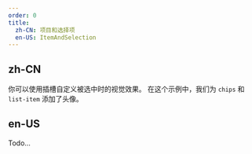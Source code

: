 ```yaml
---
order: 0
title:
  zh-CN: 项目和选择项
  en-US: ItemAndSelection
---
```


## zh-CN

你可以使用插槽自定义被选中时的视觉效果。 在这个示例中，我们为 `chips` 和 `list-item` 添加了头像。

## en-US

Todo...
